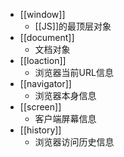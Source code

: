 - [[window]]
	- [[JS]]的最顶层对象
- [[document]]
	- 文档对象
- [[loaction]]
	- 浏览器当前URL信息
- [[navigator]]
	- 浏览器本身信息
- [[screen]]
	- 客户端屏幕信息
- [[history]]
	- 浏览器访问历史信息